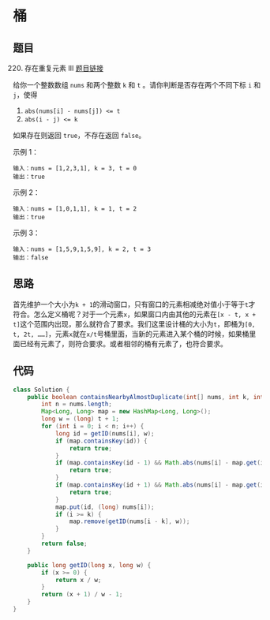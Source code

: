 # 桶
## 题目
220. 存在重复元素 III
[题目链接](https://leetcode.cn/problems/contains-duplicate-iii/)

给你一个整数数组 `nums` 和两个整数 `k` 和 `t` 。请你判断是否存在两个不同下标 `i` 和 `j`，使得 
1. `abs(nums[i] - nums[j]) <= t` 
2. `abs(i - j) <= k `

如果存在则返回 `true`，不存在返回 `false`。

示例 1：
```text
输入：nums = [1,2,3,1], k = 3, t = 0
输出：true
```

示例 2：
```text
输入：nums = [1,0,1,1], k = 1, t = 2
输出：true
```

示例 3：
```text
输入：nums = [1,5,9,1,5,9], k = 2, t = 3
输出：false
```

## 思路
首先维护一个大小为`k + 1`的滑动窗口，只有窗口的元素相减绝对值小于等于`t`才符合。怎么定义桶呢？对于一个元素`x`，如果窗口内由其他的元素在`[x - t, x + t]`这个范围内出现，那么就符合了要求。我们这里设计桶的大小为`t`，即桶为`[0, t, 2t, ……]`，元素`x`就在`x/t`号桶里面，当新的元素进入某个桶的时候，如果桶里面已经有元素了，则符合要求。或者相邻的桶有元素了，也符合要求。

## 代码
```java
class Solution {
    public boolean containsNearbyAlmostDuplicate(int[] nums, int k, int t) {
        int n = nums.length;
        Map<Long, Long> map = new HashMap<Long, Long>();
        long w = (long) t + 1;
        for (int i = 0; i < n; i++) {
            long id = getID(nums[i], w);
            if (map.containsKey(id)) {
                return true;
            }
            if (map.containsKey(id - 1) && Math.abs(nums[i] - map.get(id - 1)) < w) {
                return true;
            }
            if (map.containsKey(id + 1) && Math.abs(nums[i] - map.get(id + 1)) < w) {
                return true;
            }
            map.put(id, (long) nums[i]);
            if (i >= k) {
                map.remove(getID(nums[i - k], w));
            }
        }
        return false;
    }

    public long getID(long x, long w) {
        if (x >= 0) {
            return x / w;
        }
        return (x + 1) / w - 1;
    }
}
```
